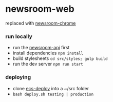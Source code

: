 # newsroom-web

replaced with [newsroom-chrome](https://github.com/brandoneprice31/newsroom-chrome)

### run locally
* run the [newsroom-api](https://github.com/brandoneprice31/newsroom-api) first
* install dependencies `npm install`
* build stylesheets `cd src/styles; gulp build`
* run the dev server `npm run start`

### deploying
* clone [ecs-deploy](https://github.com/silinternational/ecs-deploy) into a ~/src folder
* `bash deploy.sh testing | production`
